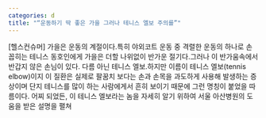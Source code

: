 ```yaml
---
categories: d
title: "“운동하기 딱 좋은 가을 그러나 테니스 엘보 주의를”"
---
```

[헬스컨슈머] 가을은 운동의 계절이다.특히 야외코트 운동 중 격렬한 운동의 하나로 손꼽히는 테니스 동호인에게 가을은 더할 나위없이 반가운 절기다.그러나 이 반가움속에서 반갑지 않은 손님이 있다. 다름 아닌 테니스 엘보.하지만 이름이 테니스 엘보(tennis elbow)이지 이 질환은 실제로 팔꿈치 보다는 손과 손목을 과도하게 사용해 발생하는 증상이며 단지 테니스를 많이 하는 사람에게서 흔히 보이기 때문에 그런 명칭이 붙었을 따름이다. 어찌 되었든, 이 테니스 엘보라는 놈을 자세히 알기 위하여 서울 아산병원의 도움을 받은 설명을 펼쳐